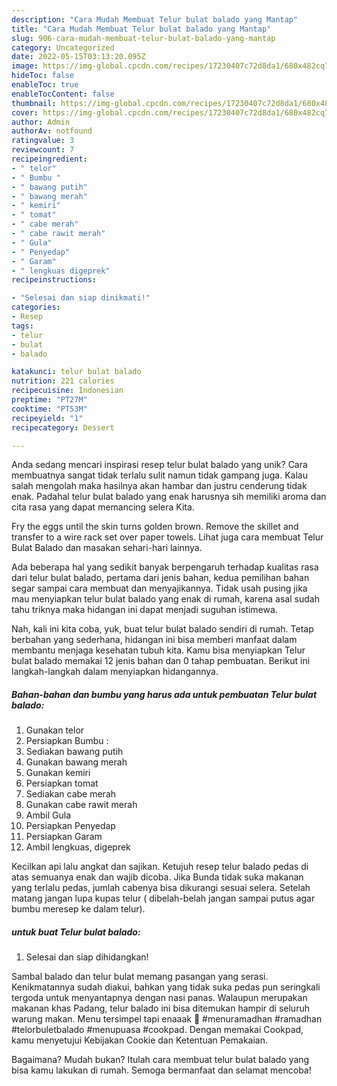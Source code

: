 ```yaml
---
description: "Cara Mudah Membuat Telur bulat balado yang Mantap"
title: "Cara Mudah Membuat Telur bulat balado yang Mantap"
slug: 906-cara-mudah-membuat-telur-bulat-balado-yang-mantap
category: Uncategorized
date: 2022-05-15T03:13:20.095Z
image: https://img-global.cpcdn.com/recipes/17230407c72d8da1/680x482cq70/telur-bulat-balado-foto-resep-utama.jpg
hideToc: false
enableToc: true
enableTocContent: false
thumbnail: https://img-global.cpcdn.com/recipes/17230407c72d8da1/680x482cq70/telur-bulat-balado-foto-resep-utama.jpg
cover: https://img-global.cpcdn.com/recipes/17230407c72d8da1/680x482cq70/telur-bulat-balado-foto-resep-utama.jpg
author: Admin
authorAv: notfound
ratingvalue: 3
reviewcount: 7
recipeingredient:
- " telor"
- " Bumbu "
- " bawang putih"
- " bawang merah"
- " kemiri"
- " tomat"
- " cabe merah"
- " cabe rawit merah"
- " Gula"
- " Penyedap"
- " Garam"
- " lengkuas digeprek"
recipeinstructions:

- "Selesai dan siap dinikmati!"
categories:
- Resep
tags:
- telur
- bulat
- balado

katakunci: telur bulat balado 
nutrition: 221 calories
recipecuisine: Indonesian
preptime: "PT27M"
cooktime: "PT53M"
recipeyield: "1"
recipecategory: Dessert

---
```





Anda sedang mencari inspirasi resep telur bulat balado yang unik? Cara membuatnya sangat tidak terlalu sulit namun tidak gampang juga. Kalau salah mengolah maka hasilnya akan hambar dan justru cenderung tidak enak. Padahal telur bulat balado yang enak harusnya sih memiliki aroma dan cita rasa yang dapat memancing selera Kita.





Fry the eggs until the skin turns golden brown. Remove the skillet and transfer to a wire rack set over paper towels. Lihat juga cara membuat Telur Bulat Balado dan masakan sehari-hari lainnya.

Ada beberapa hal yang sedikit banyak berpengaruh terhadap kualitas rasa dari telur bulat balado, pertama dari jenis bahan, kedua pemilihan bahan segar sampai cara membuat dan menyajikannya. Tidak usah pusing jika mau menyiapkan telur bulat balado yang enak di rumah, karena asal sudah tahu triknya maka hidangan ini dapat menjadi suguhan istimewa.






Nah, kali ini kita coba, yuk, buat telur bulat balado sendiri di rumah. Tetap berbahan yang sederhana, hidangan ini bisa memberi manfaat dalam membantu menjaga kesehatan tubuh kita. Kamu bisa menyiapkan Telur bulat balado memakai 12 jenis bahan dan 0 tahap pembuatan. Berikut ini langkah-langkah dalam menyiapkan hidangannya.

<!--inarticleads1-->

##### Bahan-bahan dan bumbu yang harus ada untuk pembuatan Telur bulat balado:

1. Gunakan  telor
1. Persiapkan  Bumbu :
1. Sediakan  bawang putih
1. Gunakan  bawang merah
1. Gunakan  kemiri
1. Persiapkan  tomat
1. Sediakan  cabe merah
1. Gunakan  cabe rawit merah
1. Ambil  Gula
1. Persiapkan  Penyedap
1. Persiapkan  Garam
1. Ambil  lengkuas, digeprek


Kecilkan api lalu angkat dan sajikan. Ketujuh resep telur balado pedas di atas semuanya enak dan wajib dicoba. Jika Bunda tidak suka makanan yang terlalu pedas, jumlah cabenya bisa dikurangi sesuai selera. Setelah matang jangan lupa kupas telur ( dibelah-belah jangan sampai putus agar bumbu meresep ke dalam telur). 

<!--inarticleads2-->

#####  untuk buat Telur bulat balado:


1. Selesai dan siap dihidangkan!

Sambal balado dan telur bulat memang pasangan yang serasi. Kenikmatannya sudah diakui, bahkan yang tidak suka pedas pun seringkali tergoda untuk menyantapnya dengan nasi panas. Walaupun merupakan makanan khas Padang, telur balado ini bisa ditemukan hampir di seluruh warung makan. Menu tersimpel tapi enaaak 🥰 #menuramadhan #ramadhan #telorbuletbalado #menupuasa #cookpad. Dengan memakai Cookpad, kamu menyetujui Kebijakan Cookie dan Ketentuan Pemakaian. 

Bagaimana? Mudah bukan? Itulah cara membuat telur bulat balado yang bisa kamu lakukan di rumah. Semoga bermanfaat dan selamat mencoba!
